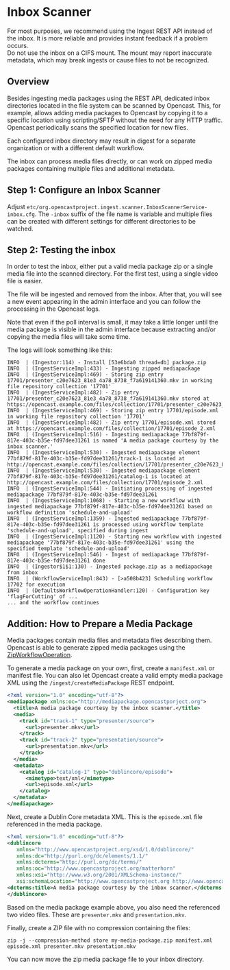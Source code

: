 Inbox Scanner
=============

<div class=warn>
For most purposes, we recommend using the Ingest REST API instead of the inbox.
It is more reliable and provides instant feedback if a problem occurs.
</div>

<div class=warn>
Do not use the inbox on a CIFS mount.
The mount may report inaccurate metadata, which may break ingests or cause files to not be recognized.
</div>


Overview
--------

Besides ingesting media packages using the REST API,
dedicated inbox directories located in the file system can be scanned by Opencast.
This, for example, allows adding media packages to Opencast by copying it to a specific location using scripting/SFTP
without the need for any HTTP traffic.
Opencast periodically scans the specified location for new files.

Each configured inbox directory may result in digest for a separate organization or with a different default workflow.

The inbox can process media files directly, or can work on zipped media packages containing multiple files and
additional metadata.


Step 1: Configure an Inbox Scanner
----------------------------------

Adjust `etc/org.opencastproject.ingest.scanner.InboxScannerService-inbox.cfg`.
The `-inbox` suffix of the file name is variable and multiple files can
be created with different settings for different directories to be watched.


Step 2: Testing the inbox
-----------------------------------------

In order to test the inbox, either put a valid media package zip or a single media file into the scanned directory.
For the first test, using a single video file is easier.

The file will be ingested and removed from the inbox.
After that, you will see a new event appearing in the admin interface
and you can follow the processing in the Opencast logs.

Note that even if the poll interval is small, it may take a little longer until
the media package is visible in the admin interface because extracting and/or
copying the media files will take some time.

The logs will look something like this:

```no-highlight
INFO  | (Ingestor:114) - Install [53e6bda0 thread=db] package.zip
INFO  | (IngestServiceImpl:433) - Ingesting zipped mediapackage
INFO  | (IngestServiceImpl:469) - Storing zip entry 17701/presenter_c20e7623_81e3_4a78_8738_f7a619141360.mkv in working file repository collection '17701'
INFO  | (IngestServiceImpl:482) - Zip entry 17701/presenter_c20e7623_81e3_4a78_8738_f7a619141360.mkv stored at https://opencast.example.com/files/collection/17701/presenter_c20e7623_81e3_4a78_8738_f7a619141360_1.mkv
INFO  | (IngestServiceImpl:469) - Storing zip entry 17701/episode.xml in working file repository collection '17701'
INFO  | (IngestServiceImpl:482) - Zip entry 17701/episode.xml stored at https://opencast.example.com/files/collection/17701/episode_2.xml
INFO  | (IngestServiceImpl:516) - Ingesting mediapackage 77bf879f-817e-403c-b35e-fd97dee31261 is named 'A media package courtesy by the inbox scanner.'
INFO  | (IngestServiceImpl:530) - Ingested mediapackage element 77bf879f-817e-403c-b35e-fd97dee31261/track-1 is located at http://opencast.example.com/files/collection/17701/presenter_c20e7623_81e3_4a78_8738_f7a619141360_1.mkv
INFO  | (IngestServiceImpl:530) - Ingested mediapackage element 77bf879f-817e-403c-b35e-fd97dee31261/catalog-1 is located at http://opencast.example.com/files/collection/17701/episode_2.xml
INFO  | (IngestServiceImpl:544) - Initiating processing of ingested mediapackage 77bf879f-817e-403c-b35e-fd97dee31261
INFO  | (IngestServiceImpl:1068) - Starting a new workflow with ingested mediapackage 77bf879f-817e-403c-b35e-fd97dee31261 based on workflow definition 'schedule-and-upload'
INFO  | (IngestServiceImpl:1359) - Ingested mediapackage 77bf879f-817e-403c-b35e-fd97dee31261 is processed using workflow template 'schedule-and-upload', specified during ingest
INFO  | (IngestServiceImpl:1120) - Starting new workflow with ingested mediapackage '77bf879f-817e-403c-b35e-fd97dee31261' using the specified template 'schedule-and-upload'
INFO  | (IngestServiceImpl:546) - Ingest of mediapackage 77bf879f-817e-403c-b35e-fd97dee31261 done
INFO  | (Ingestor$1$1:130) - Ingested package.zip as a mediapackage from inbox
INFO  | (WorkflowServiceImpl:843) - [>a508b423] Scheduling workflow 17702 for execution
INFO  | (DefaultsWorkflowOperationHandler:120) - Configuration key 'flagForCutting' of ...
... and the workflow continues
```


Addition: How to Prepare a Media Package
----------------------------------------

Media packages contain media files and metadata files describing them.
Opencast is able to generate zipped media packages using the
[ZipWorkflowOperation](../workflowoperationhandlers/zip-woh/).

To generate a media package on your own, first, create a `manifest.xml` or manifest file.
You can also let Opencast create a valid empty media package XML using the `/ingest/createMediaPackage` REST endpoint.

```xml
<?xml version="1.0" encoding="utf-8"?>
<mediapackage xmlns:oc="http://mediapackage.opencastporject.org">
  <title>A media package courtesy by the inbox scanner.</title>
  <media>
    <track id="track-1" type="presenter/source">
      <url>presenter.mkv</url>
    </track>
    <track id="track-2" type="presentation/source">
      <url>presentation.mkv</url>
    </track>
  </media>
  <metadata>
    <catalog id="catalog-1" type="dublincore/episode">
      <mimetype>text/xml</mimetype>
      <url>episode.xml</url>
    </catalog>
  </metadata>
</mediapackage>
```

Next, create a Dublin Core metadata XML.
This is the `episode.xml` file referenced in the media package.

```xml
<?xml version="1.0" encoding="utf-8"?>
<dublincore
   xmlns="http://www.opencastproject.org/xsd/1.0/dublincore/"
   xmlns:dc="http://purl.org/dc/elements/1.1/"
   xmlns:dcterms="http://purl.org/dc/terms/"
   xmlns:oc="http://www.opencastproject.org/matterhorn"
   xmlns:xsi="http://www.w3.org/2001/XMLSchema-instance/"
   xsi:schemaLocation="http://www.opencastproject.org http://www.opencastproject.org/schema.xsd">
<dcterms:title>A media package courtesy by the inbox scanner.</dcterms:title>
</dublincore>
```

Based on the media package example above, you also need the referenced two video files.
These are `presenter.mkv` and `presentation.mkv`.

Finally, create a ZIP file with no compression containing the files:

```
zip -j --compression-method store my-media-package.zip manifest.xml episode.xml presenter.mkv presentation.mkv
```

You can now move the zip media package file to your inbox directory.
